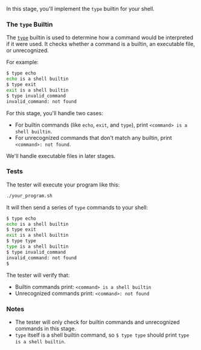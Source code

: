 In this stage, you'll implement the `type` builtin for your shell.

### The `type` Builtin

The [`type`](https://pubs.opengroup.org/onlinepubs/9799919799/utilities/type.html) builtin is used to determine how a command would be interpreted if it were used. It checks whether a command is a builtin, an executable file, or unrecognized.

For example:

```bash
$ type echo
echo is a shell builtin
$ type exit
exit is a shell builtin
$ type invalid_command
invalid_command: not found
```

For this stage, you'll handle two cases:
- For builtin commands (like `echo`, `exit`, and `type`), print `<command> is a shell builtin`.
- For unrecognized commands that don't match any builtin, print `<command>: not found`.

We'll handle executable files in later stages.

### Tests

The tester will execute your program like this:

```bash
./your_program.sh
```

It will then send a series of `type` commands to your shell:

```bash
$ type echo
echo is a shell builtin
$ type exit
exit is a shell builtin
$ type type
type is a shell builtin
$ type invalid_command
invalid_command: not found
$
```

The tester will verify that:
- Builtin commands print: `<command> is a shell builtin`
- Unrecognized commands print: `<command>: not found`

### Notes

- The tester will only check for builtin commands and unrecognized commands in this stage.
- `type` itself is a shell builtin command, so `$ type type` should print `type is a shell builtin`.
